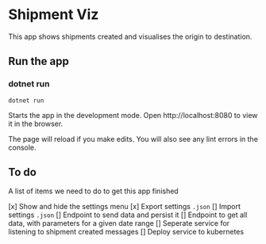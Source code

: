 # Shipment Viz

This app shows shipments created and visualises the origin to destination.

## Run the app

### dotnet run

`dotnet run`

Starts the app in the development mode.
Open http://localhost:8080 to view it in the browser.

The page will reload if you make edits.
You will also see any lint errors in the console.

## To do

A list of items we need to do to get this app finished

[x] Show and hide the settings menu
[x] Export settings `.json`
[] Import settings `.json`
[] Endpoint to send data and persist it
[] Endpoint to get all data, with parameters for a given date range
[] Seperate service for listening to shipment created messages
[] Deploy service to kubernetes